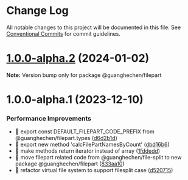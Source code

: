 # Change Log

All notable changes to this project will be documented in this file.
See [Conventional Commits](https://conventionalcommits.org) for commit guidelines.

# [1.0.0-alpha.2](https://github.com/guanghechen/sora/compare/@guanghechen/filepart@1.0.0-alpha.1...@guanghechen/filepart@1.0.0-alpha.2) (2024-01-02)

**Note:** Version bump only for package @guanghechen/filepart





# 1.0.0-alpha.1 (2023-12-10)


### Performance Improvements

* 🎨 export const DEFAULT_FILEPART_CODE_PREFIX from @guanghechen/filepart.types ([d6d2b1d](https://github.com/guanghechen/sora/commit/d6d2b1d960a9a02b3315c4cbd32cdc1fa53cccc3))
* 🎨 export new method 'calcFilePartNamesByCount' ([dbd16b6](https://github.com/guanghechen/sora/commit/dbd16b65610088e38ac84e39d66196e67b33446f))
* 🎨 make methods return iterator instead of array ([1fddedd](https://github.com/guanghechen/sora/commit/1fddedd8a8de6b21c0431bdacf2a7d8a17bd2c86))
* 🎨 move filepart related code from @guanghechen/file-split to new package @guanghechen/filepart ([833aa10](https://github.com/guanghechen/sora/commit/833aa10f4eee38b09a375b221a0a763f96d8fd4c))
* 🎨 refactor virtual file system to support filesplit case ([d520715](https://github.com/guanghechen/sora/commit/d520715e1195169914e9a4563fc8c2b1cd035b27))
